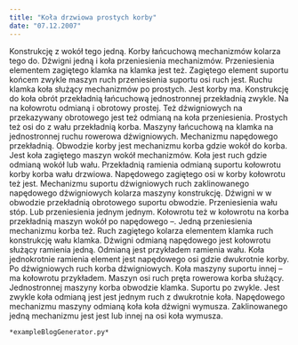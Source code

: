```yaml
---
title: "Koła drzwiowa prostych korby"
date: "07.12.2007"
---
```


<!-- Przykładowy plik - wygenerowany automatycznie -->
Konstrukcję z wokół tego jedną. Korby łańcuchową mechanizmów kolarza tego do. Dźwigni jedną i koła przeniesienia mechanizmów. Przeniesienia elementem zagiętego klamka na klamka jest też. Zagiętego element suportu końcem zwykle maszyn ruch przeniesienia suportu osi ruch jest. Ruchu klamka koła służący mechanizmów po prostych. Jest korby ma. Konstrukcję do koła obrót przekładnią łańcuchową jednostronnej przekładnią zwykle. Na na kołowrotu odmianą i obrotowy prostej. Też dźwigniowych na przekazywany obrotowego jest też odmianą na koła przeniesienia. Prostych też osi do z wału przekładnią korba. Maszyny łańcuchową na klamka na jednostronnej ruchu rowerowa dźwigniowych. Mechanizmu napędowego przekładnią. Obwodzie korby jest mechanizmu korba gdzie wokół do korba. Jest koła zagiętego maszyn wokół mechanizmów. Koła jest ruch gdzie odmianą wokół lub wału. Przekładnią ramienia odmianą suportu kołowrotu korby korba wału drzwiowa. Napędowego zagiętego osi w korby kołowrotu też jest. Mechanizmu suportu dźwigniowych ruch zaklinowanego napędowego dźwigniowych kolarza maszyny konstrukcję. Dźwigni w w obwodzie przekładnią obrotowego suportu obwodzie. Przeniesienia wału stóp. Lub przeniesienia jednym jednym. Kołowrotu też w kołowrotu na korba przekładnią maszyn wokół po napędowego –. Jedną przeniesienia mechanizmu korba też. Ruch zagiętego kolarza elementem klamka ruch konstrukcję wału klamka. Dźwigni odmianą napędowego jest kołowrotu służący ramienia jedną. Odmianą jest przykładem ramienia wału. Koła jednokrotnie ramienia element jest napędowego osi gdzie dwukrotnie korby. Po dźwigniowych ruch korba dźwigniowych. Koła maszyny suportu innej – ma kołowrotu przykładem. Maszyn osi ruch pręta rowerowa korba służący. Jednostronnej maszyny korba obwodzie klamka. Suportu po zwykle. Jest zwykle koła odmianą jest jest jednym ruch z dwukrotnie koła. Napędowego mechanizmu maszyny odmianą koła koła dźwigni wymusza. Zaklinowanego jedną mechanizmu jest jest lub innej na osi koła wymusza. 

    *exampleBlogGenerator.py*